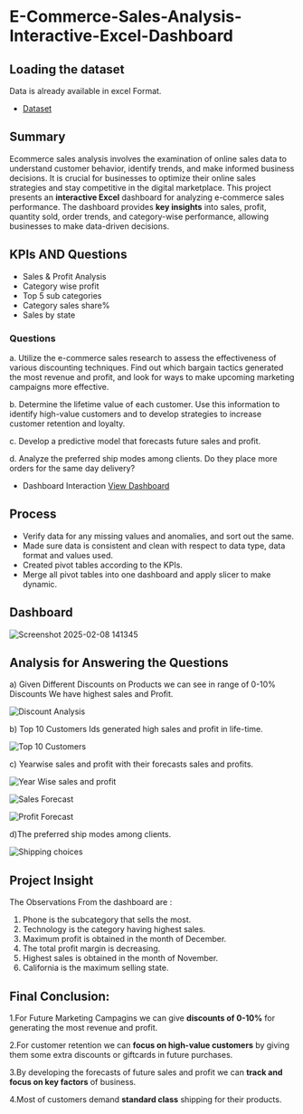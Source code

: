 # E-Commerce-Sales-Analysis-Interactive-Excel-Dashboard

## Loading the dataset

Data is already available in excel Format.
- <a href = "https://github.com/anamika122/E-Commerce-Sales-Analysis-Interactive-Excel-Dashboard/blob/main/Ms%20Excel%20Project.xlsx">Dataset </a>

## Summary
Ecommerce sales analysis involves the examination of online sales data to understand customer behavior, identify trends, and make informed business decisions. It is crucial for businesses to optimize their online sales strategies and stay competitive in the digital marketplace.
This project presents an **interactive Excel** dashboard for analyzing e-commerce sales performance. The dashboard provides **key insights** into sales, profit, quantity sold, order trends, and category-wise performance, allowing businesses to make data-driven decisions.

## KPIs AND Questions
- Sales & Profit Analysis
-  Category wise profit
-  Top 5 sub categories
-   Category sales share%
-   Sales by state
### Questions
  a. Utilize the e-commerce sales research to assess the effectiveness of various discounting techniques. Find out which bargain tactics generated the most revenue and profit, and look for ways to make upcoming 
    marketing campaigns more effective.

  b. Determine the lifetime value of each customer. Use this information to identify high-value customers and to develop strategies to increase customer retention and loyalty.

  c. Develop a predictive model that forecasts future sales and profit.

  d. Analyze the preferred ship modes among clients. Do they place more orders for the same day delivery?


- Dashboard Interaction <a href=https://github.com/anamika122/E-Commerce-Sales-Analysis-Interactive-Excel-Dashboard/blob/main/Screenshot%202025-02-08%20141345.png>View Dashboard</a>

## Process
- Verify data for any missing values and anomalies, and sort out the same.
- Made sure data is consistent and clean with respect to data type, data format and values used.
- Created pivot tables according to the KPIs.
- Merge all pivot tables into one dashboard and apply slicer to make dynamic.

## Dashboard
![Screenshot 2025-02-08 141345](https://github.com/user-attachments/assets/21558370-4a52-4e65-9209-7658fd1d4234)

## Analysis for Answering the Questions
a) Given Different Discounts on Products we can see in range of 0-10% Discounts We have highest sales and Profit.

![Discount Analysis](https://github.com/user-attachments/assets/fdea9c52-9ac7-4ac2-8d6a-4a5d28f4a39d)

b) Top 10 Customers Ids generated high sales and profit in life-time.

![Top 10 Customers](https://github.com/user-attachments/assets/854fe914-37d6-4081-8b75-7de1a2152fb5)

c) Yearwise sales and profit with their forecasts sales and profits.

![Year Wise sales and profit](https://github.com/user-attachments/assets/4d8510a8-f301-4e48-9708-44865df918a8)

![Sales Forecast](https://github.com/user-attachments/assets/6847a0db-7aec-4a4a-9c49-d4d96942d2e9)

![Profit Forecast](https://github.com/user-attachments/assets/aa0aaa18-d081-4593-90ed-53974c1d9cb2)

d)The preferred ship modes among clients.

![Shipping choices](https://github.com/user-attachments/assets/6a62543c-f796-4cb3-b862-829276acf02c)

## Project Insight

The Observations From the dashboard are :

1. Phone is the subcategory that sells the most.
2. Technology is the category having highest sales.
3. Maximum profit is obtained in the month of December.
4. The total profit margin is decreasing.
5. Highest sales is obtained in the month of November.
6. California is the maximum selling state.

## Final Conclusion:


1.For Future Marketing Campagins we can give **discounts of 0-10%** for generating the most revenue and profit.

2.For customer retention we can **focus on high-value customers** by giving them some extra discounts or giftcards in future purchases.

3.By developing the forecasts of future sales and profit we can **track and focus on key factors** of business.

4.Most of customers demand **standard class** shipping for their products.




